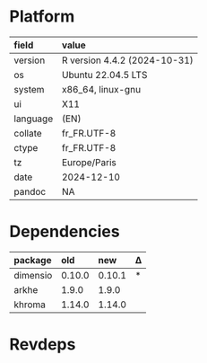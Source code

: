 # Platform

|field    |value                        |
|:--------|:----------------------------|
|version  |R version 4.4.2 (2024-10-31) |
|os       |Ubuntu 22.04.5 LTS           |
|system   |x86_64, linux-gnu            |
|ui       |X11                          |
|language |(EN)                         |
|collate  |fr_FR.UTF-8                  |
|ctype    |fr_FR.UTF-8                  |
|tz       |Europe/Paris                 |
|date     |2024-12-10                   |
|pandoc   |NA                           |

# Dependencies

|package  |old    |new    |Δ  |
|:--------|:------|:------|:--|
|dimensio |0.10.0 |0.10.1 |*  |
|arkhe    |1.9.0  |1.9.0  |   |
|khroma   |1.14.0 |1.14.0 |   |

# Revdeps


